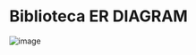 # Biblioteca ER DIAGRAM

![image](https://github.com/user-attachments/assets/4ba6b003-eff1-4e7a-bcd5-9c1c7ce1d20a)
